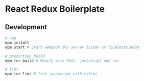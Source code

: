 # React Redux Boilerplate

## Development

```sh
# Run
npm install
npm start # Start webpack dev server listen on localhost:8080

# production build
npm run build # Minify with html, javascript and css

# lint
npm run lint # lint javascript with eslint
```
